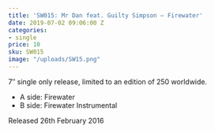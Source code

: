 ```yaml
---
title: 'SW015: Mr Dan feat. Guilty Simpson – Firewater'
date: 2019-07-02 09:06:00 Z
categories:
- single
price: 10
sku: SW015
image: "/uploads/SW15.png"
---
```


7″ single only release, limited to an edition of 250 worldwide.

* A side: Firewater
* B side: Firewater Instrumental

Released 26th February 2016